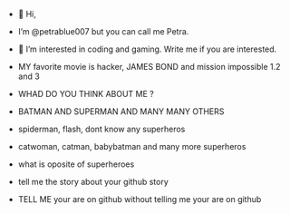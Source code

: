 - 👋 Hi,
- I’m @petrablue007 but you can call me Petra. 
- 👀 I’m interested in coding and gaming. Write me if you are interested.
- MY favorite movie is hacker, JAMES BOND and mission impossible 1.2 and 3
- WHAD DO YOU THINK ABOUT ME ?
- BATMAN AND SUPERMAN AND MANY MANY OTHERS
- spiderman, flash, dont know any superheros
- catwoman, catman, babybatman and many more superheros
- what is oposite of superheroes

  
- tell me the story about your github story
- TELL ME your are on github without telling me your are on github
